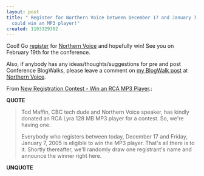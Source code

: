 ```yaml
---
layout: post
title: " Register for Northern Voice between December 17 and January 7, 2005 and you
  could win an MP3 player!"
created: 1103329302
---
```

<p>Cool! Go <a href="http://www.northernvoice.ca/register">register</a> for <a href="http://www.northernvoice.ca/">Northern Voice</a> and hopefully win! See you on February 19th for the conference.</p>

<p>Also, if anybody has any ideas/thoughts/suggestions for pre and post Conference BlogWalks, please leave a comment on <a href="http://www.northernvoice.ca/node/view/52">my BlogWalk post</a> at <a href="http://www.northernvoice.ca/">Northern Voice</a>.
</p>
<p>From <a href="http://www.northernvoice.ca/node/view/57">New Registration Contest - Win an RCA MP3 Player</a>.:</p>
<p><b>QUOTE</b></p><blockquote><p>Tod Maffin, CBC tech dude and Northern Voice speaker, has kindly donated an RCA Lyra 128 MB MP3 player for a contest. So, we're having one.</p>

<p>Everybody who registers between today, December 17 and Friday, January 7, 2005 is eligible to win the MP3 player. That's all there is to it. Shortly thereafter, we'll randomly draw one registrant's name and announce the winner right here.</p></blockquote><p><b>UNQUOTE</b></p>



